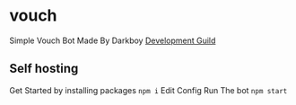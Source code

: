 # vouch


Simple Vouch Bot
Made By Darkboy
[Development Guild](https://discord.gg/Y5cWxGC)



## Self hosting
Get Started by installing packages
``npm i``
Edit Config
Run The bot
``npm start``
